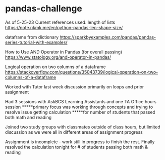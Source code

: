 # pandas-challenge

As of 5-25-23
Current references used:
length of lists
https://note.nkmk.me/en/python-pandas-len-shape-size/

dataframe from dictionary
https://sparkbyexamples.com/pandas/pandas-series-tutorial-with-examples/

How to Use AND Operator in Pandas  (for overall passing)
https://www.statology.org/and-operator-in-pandas/

Logical operation on two columns of a dataframe
https://stackoverflow.com/questions/35043739/logical-operation-on-two-columns-of-a-dataframe

Worked with Tutor last week discussion primarily on loops and prior assignment

Had 3 sessions with AskBCS Learning Assistants and one TA Office hours session
*****primary focus was working through concepts and trying to resolve issue getting calculation 
*****for number of students that passed both math and reading

Joined two study groups with classmates outside of class hours, but limited discussion as we were all in different areas of assignment progress

Assignment is incomplete - work still in progress to finish the rest.  Finally resolved the calculation tonight for # of students passing both math & reading
